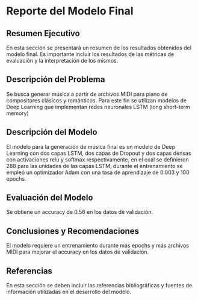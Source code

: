 # Reporte del Modelo Final

## Resumen Ejecutivo

En esta sección se presentará un resumen de los resultados obtenidos del modelo final. Es importante incluir los resultados de las métricas de evaluación y la interpretación de los mismos.

## Descripción del Problema

Se busca generar música a partir de archivos MIDI para piano de compositores clásicos y románticos. Para este fin se utilizan modelos de Deep Learning que implementan redes neuronales LSTM (long short-term memory)

## Descripción del Modelo

El modelo para la generación de música final es un modelo de Deep Learning con dos capas LSTM, dos capas de Dropout y dos capas densas con activaciones relu y softmax respectivamente, en el cual se definieron 288 para las unidades de las capas LSTM, durante el entrenamiento se empleó un optimizador Adam con una tasa de aprendizaje de 0.003 y 100 epochs.


## Evaluación del Modelo

Se obtiene un accuracy de 0.56 en los datos de validación.

## Conclusiones y Recomendaciones

El modelo requiere un entrenamiento durante más epochs y más archivos MIDI para mejorar el accuracy en los datos de validación.

## Referencias

En esta sección se deben incluir las referencias bibliográficas y fuentes de información utilizadas en el desarrollo del modelo.
